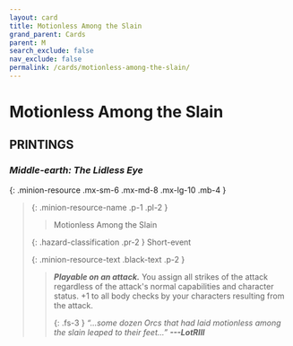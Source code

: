 ```yaml
---
layout: card
title: Motionless Among the Slain
grand_parent: Cards
parent: M
search_exclude: false
nav_exclude: false
permalink: /cards/motionless-among-the-slain/
---
```


# Motionless Among the Slain


## PRINTINGS


### _Middle-earth: The Lidless Eye_

{: .minion-resource .mx-sm-6 .mx-md-8 .mx-lg-10 .mb-4 }
> {: .minion-resource-name .p-1 .pl-2 }
> > <div class="hazard-mp"></div>
> > <div class="card-name">Motionless Among the Slain</div>
>
> {: .hazard-classification .pr-2 }
> Short-event
>
> {: .minion-resource-text .black-text .p-2 }
> > ***Playable on an attack.*** You assign all strikes of the attack regardless of the attack's normal capabilities and character status. +1 to all body checks by your characters resulting from the attack. 
> > 
> > {: .fs-3 } 
> > _“...some dozen Orcs that had laid motionless among the slain leaped to their feet...”_ ***---&#65279;LotRIII*** 
> 
